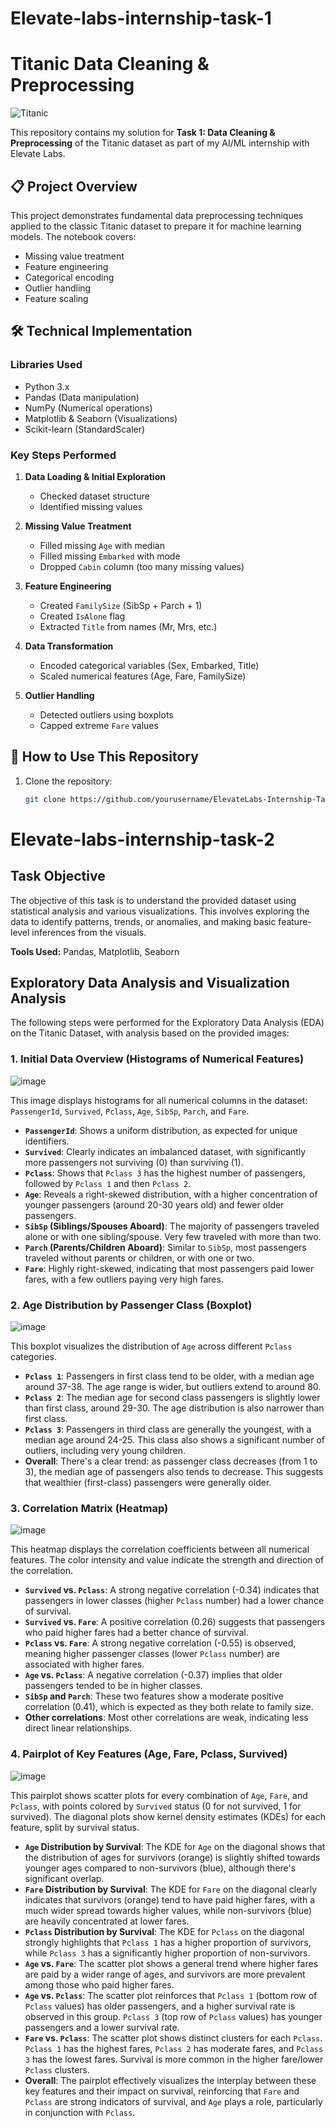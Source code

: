 # Elevate-labs-internship-task-1

# Titanic Data Cleaning & Preprocessing 
![Titanic](https://upload.wikimedia.org/wikipedia/commons/thumb/f/fd/RMS_Titanic_3.jpg/1200px-RMS_Titanic_3.jpg)

This repository contains my solution for **Task 1: Data Cleaning & Preprocessing** of the Titanic dataset as part of my AI/ML internship with Elevate Labs.

## 📋 Project Overview
This project demonstrates fundamental data preprocessing techniques applied to the classic Titanic dataset to prepare it for machine learning models. The notebook covers:
- Missing value treatment
- Feature engineering
- Categorical encoding
- Outlier handling
- Feature scaling

## 🛠️ Technical Implementation
### Libraries Used
- Python 3.x
- Pandas (Data manipulation)
- NumPy (Numerical operations)
- Matplotlib & Seaborn (Visualizations)
- Scikit-learn (StandardScaler)

### Key Steps Performed
1. **Data Loading & Initial Exploration**
   - Checked dataset structure
   - Identified missing values

2. **Missing Value Treatment**
   - Filled missing `Age` with median
   - Filled missing `Embarked` with mode
   - Dropped `Cabin` column (too many missing values)

3. **Feature Engineering**
   - Created `FamilySize` (SibSp + Parch + 1)
   - Created `IsAlone` flag
   - Extracted `Title` from names (Mr, Mrs, etc.)

4. **Data Transformation**
   - Encoded categorical variables (Sex, Embarked, Title)
   - Scaled numerical features (Age, Fare, FamilySize)

5. **Outlier Handling**
   - Detected outliers using boxplots
   - Capped extreme `Fare` values

## 🚀 How to Use This Repository
1. Clone the repository:
   ```bash
   git clone https://github.com/yourusername/ElevateLabs-Internship-Task1.git
   
# Elevate-labs-internship-task-2


## Task Objective
The objective of this task is to understand the provided dataset using statistical analysis and various visualizations. This involves exploring the data to identify patterns, trends, or anomalies, and making basic feature-level inferences from the visuals.

**Tools Used:** Pandas, Matplotlib, Seaborn

## Exploratory Data Analysis and Visualization Analysis

The following steps were performed for the Exploratory Data Analysis (EDA) on the Titanic Dataset, with analysis based on the provided images:

### 1. Initial Data Overview (Histograms of Numerical Features)

![image](https://github.com/user-attachments/assets/1243f02f-9850-416c-a462-4d6d18cb2e4d)


This image displays histograms for all numerical columns in the dataset: `PassengerId`, `Survived`, `Pclass`, `Age`, `SibSp`, `Parch`, and `Fare`.

* **`PassengerId`**: Shows a uniform distribution, as expected for unique identifiers.
* **`Survived`**: Clearly indicates an imbalanced dataset, with significantly more passengers not surviving (0) than surviving (1).
* **`Pclass`**: Shows that `Pclass 3` has the highest number of passengers, followed by `Pclass 1` and then `Pclass 2`.
* **`Age`**: Reveals a right-skewed distribution, with a higher concentration of younger passengers (around 20-30 years old) and fewer older passengers.
* **`SibSp` (Siblings/Spouses Aboard)**: The majority of passengers traveled alone or with one sibling/spouse. Very few traveled with more than two.
* **`Parch` (Parents/Children Aboard)**: Similar to `SibSp`, most passengers traveled without parents or children, or with one or two.
* **`Fare`**: Highly right-skewed, indicating that most passengers paid lower fares, with a few outliers paying very high fares.

### 2. Age Distribution by Passenger Class (Boxplot)

![image](https://github.com/user-attachments/assets/af858921-71cf-417c-a6ff-15f8356407e0)


This boxplot visualizes the distribution of `Age` across different `Pclass` categories.

* **`Pclass 1`**: Passengers in first class tend to be older, with a median age around 37-38. The age range is wider, but outliers extend to around 80.
* **`Pclass 2`**: The median age for second class passengers is slightly lower than first class, around 29-30. The age distribution is also narrower than first class.
* **`Pclass 3`**: Passengers in third class are generally the youngest, with a median age around 24-25. This class also shows a significant number of outliers, including very young children.
* **Overall**: There's a clear trend: as passenger class decreases (from 1 to 3), the median age of passengers also tends to decrease. This suggests that wealthier (first-class) passengers were generally older.

### 3. Correlation Matrix (Heatmap)

![image](https://github.com/user-attachments/assets/f1b83277-ebe1-4c7d-872d-b636111b6bae)


This heatmap displays the correlation coefficients between all numerical features. The color intensity and value indicate the strength and direction of the correlation.

* **`Survived` vs. `Pclass`**: A strong negative correlation (-0.34) indicates that passengers in lower classes (higher `Pclass` number) had a lower chance of survival.
* **`Survived` vs. `Fare`**: A positive correlation (0.26) suggests that passengers who paid higher fares had a better chance of survival.
* **`Pclass` vs. `Fare`**: A strong negative correlation (-0.55) is observed, meaning higher passenger classes (lower `Pclass` number) are associated with higher fares.
* **`Age` vs. `Pclass`**: A negative correlation (-0.37) implies that older passengers tended to be in higher classes.
* **`SibSp` and `Parch`**: These two features show a moderate positive correlation (0.41), which is expected as they both relate to family size.
* **Other correlations**: Most other correlations are weak, indicating less direct linear relationships.

### 4. Pairplot of Key Features (Age, Fare, Pclass, Survived)

![image](https://github.com/user-attachments/assets/b9b5ff34-bd1f-4922-b27c-70e5dfe0967b)


This pairplot shows scatter plots for every combination of `Age`, `Fare`, and `Pclass`, with points colored by `Survived` status (0 for not survived, 1 for survived). The diagonal plots show kernel density estimates (KDEs) for each feature, split by survival status.

* **`Age` Distribution by Survival**: The KDE for `Age` on the diagonal shows that the distribution of ages for survivors (orange) is slightly shifted towards younger ages compared to non-survivors (blue), although there's significant overlap.
* **`Fare` Distribution by Survival**: The KDE for `Fare` on the diagonal clearly indicates that survivors (orange) tend to have paid higher fares, with a much wider spread towards higher values, while non-survivors (blue) are heavily concentrated at lower fares.
* **`Pclass` Distribution by Survival**: The KDE for `Pclass` on the diagonal strongly highlights that `Pclass 1` has a higher proportion of survivors, while `Pclass 3` has a significantly higher proportion of non-survivors.
* **`Age` vs. `Fare`**: The scatter plot shows a general trend where higher fares are paid by a wider range of ages, and survivors are more prevalent among those who paid higher fares.
* **`Age` vs. `Pclass`**: The scatter plot reinforces that `Pclass 1` (bottom row of `Pclass` values) has older passengers, and a higher survival rate is observed in this group. `Pclass 3` (top row of `Pclass` values) has younger passengers and a lower survival rate.
* **`Fare` vs. `Pclass`**: The scatter plot shows distinct clusters for each `Pclass`. `Pclass 1` has the highest fares, `Pclass 2` has moderate fares, and `Pclass 3` has the lowest fares. Survival is more common in the higher fare/lower `Pclass` clusters.
* **Overall**: The pairplot effectively visualizes the interplay between these key features and their impact on survival, reinforcing that `Fare` and `Pclass` are strong indicators of survival, and `Age` plays a role, particularly in conjunction with `Pclass`.
